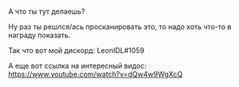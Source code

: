 А что ты тут делаешь?

Ну раз ты решлся/ась просканировать это, то надо хоть что-то в награду показать.

Так что вот мой дискорд: LeonIDL#1059

А еще вот ссылка на интересный видос: https://www.youtube.com/watch?v=dQw4w9WgXcQ

<!---
DuckAndStranger/DuckAndStranger is a ✨ special ✨ repository because its `README.md` (this file) appears on your GitHub profile.
You can click the Preview link to take a look at your changes.
--->
